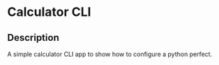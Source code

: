 # Calculator CLI

## Description
A simple calculator CLI app to show how to configure a python perfect.